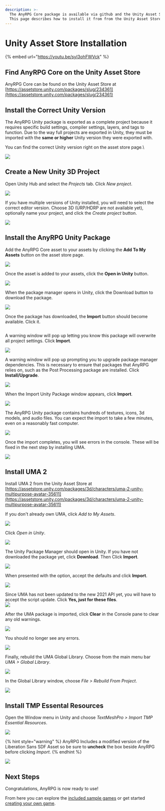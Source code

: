 ```yaml
---
description: >-
  The AnyRPG Core package is available via github and the Unity Asset Store.
  This page describes how to install it from from the Unity Asset Store.
---
```


# Unity Asset Store Installation

{% embed url="https://youtu.be/syI3ohFWVck" %}

## Find AnyRPG Core on the Unity Asset Store

AnyRPG Core can be found on the Unity Asset Store at [https://assetstore.unity.com/packages/slug/234361](https://assetstore.unity.com/packages/slug/234361)

## Install the Correct Unity Version

The AnyRPG Unity package is exported as a complete project because it requires specific build settings, compiler settings, layers, and tags to function. Due to the way full projects are exported in Unity, they must be imported with the **same or higher** Unity version they were exported with.

You can find the correct Unity version right on the asset store page.\


![](<../../.gitbook/assets/image (1) (1).png>)

## Create a New Unity 3D Project

Open Unity Hub and select the _Projects_ tab.  Click _New project_.

![](../../.gitbook/assets/Untitled.png)

If you have multiple versions of Unity installed, you will need to select the correct editor version.  Choose 3D (URP/HDRP are not available yet), optionally name your project, and click the _Create project_ button.

![](<../../.gitbook/assets/image (89).png>)

## Install the AnyRPG Unity Package

Add the AnyRPG Core asset to your assets by clicking the **Add To My Assets** button on the asset store page.

![](<../../.gitbook/assets/image (22).png>)

Once the asset is added to your assets, click the **Open in Unity** button.

![](<../../.gitbook/assets/image (15).png>)

When the package manager opens in Unity, click the Download button to download the package.

![](<../../.gitbook/assets/image (4).png>)

Once the package has downloaded, the **Import** button should become available.  Click it.

<img src="../../.gitbook/assets/image (3).png" alt="" data-size="original">

A warning window will pop up letting you know this package will overwrite all project settings.  Click **Import**.

![](<../../.gitbook/assets/image (5).png>)

A warning window will pop up prompting you to upgrade package manager dependencies.  This is necessary to ensure that packages that AnyRPG relies on, such as the Post Processing package are installed.  Click **Install/Upgrade**.

![](<../../.gitbook/assets/image (1) (2).png>)

When the Import Unity Package window appears, click **Import**.

![](<../../.gitbook/assets/image (98).png>)

The AnyRPG Unity package contains hundreds of textures, icons, 3d models, and audio files.  You can expect the import to take a few minutes, even on a reasonably fast computer.

![](<../../.gitbook/assets/image (34).png>)

Once the import completes, you will see errors in the console.  These will be fixed in the next step by installing UMA.

![](<../../.gitbook/assets/image (22) (2).png>)

## Install UMA 2

Install UMA 2 from the Unity Asset Store at [https://assetstore.unity.com/packages/3d/characters/uma-2-unity-multipurpose-avatar-35611](https://assetstore.unity.com/packages/3d/characters/uma-2-unity-multipurpose-avatar-35611)

If you don't already own UMA, click _Add to My Assets_.

![](<../../.gitbook/assets/image (10).png>)

Click _Open in Unity_.

![](<../../.gitbook/assets/image (24).png>)

The Unity Package Manager should open in Unity.  If you have not downloaded the package yet, click **Download**.  Then Click **Import**.

![](<../../.gitbook/assets/image (1) (2) (4).png>)

When presented with the option, accept the defaults and click **Import**.

![](<../../.gitbook/assets/image (20).png>)

Since UMA has not been updated to the new 2021 API yet, you will have to accept the script update.  Click **Yes, just for these files**.\
![](<../../.gitbook/assets/image (2) (8).png>)

After the UMA package is imported, click **Clear** in the Console pane to clear any old warnings.

![](<../../.gitbook/assets/image (7).png>)

You should no longer see any errors.

![](<../../.gitbook/assets/image (17).png>)

Finally, rebuild the UMA Global Library.  Choose from the main menu bar _UMA > Global Library_.

![](<../../.gitbook/assets/image (99).png>)

In the Global Library window, choose _File > Rebuild From Project_.

![](<../../.gitbook/assets/image (18).png>)

## Install TMP Essental Resources

Open the Window menu in Unity and choose _TextMeshPro > Import TMP Essential Resources_.

![](<../../.gitbook/assets/image (4) (2).png>)

{% hint style="warning" %}
AnyRPG Includes a modified version of the Liberation Sans SDF Asset so be sure to **uncheck** the box beside AnyRPG before clicking _Import_.
{% endhint %}

![](<../../.gitbook/assets/image (23).png>)

## Next Steps

Congratulations, AnyRPG is now ready to use!

From here you can explore the [included sample games](../included-sample-games.md) or get started [creating your own game](../creating-your-first-game.md).
